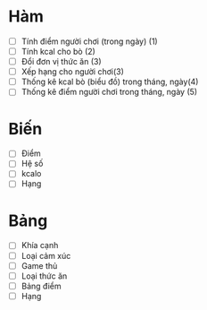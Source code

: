 # Hàm
- [ ] Tính điểm người chơi (trong ngày) (1)
- [ ] Tính kcal cho bò (2)
- [ ] Đổi đơn vị thức ăn (3) 
- [ ] Xếp hạng cho người chơi(3)
- [ ] Thống kê kcal bò (biểu đồ) trong tháng, ngày(4)
- [ ] Thống kê điểm người chơi trong tháng, ngày (5)
# Biến
- [ ] Điểm
- [ ] Hệ số
- [ ] kcalo
- [ ] Hạng
# Bảng
- [ ] Khía cạnh
- [ ] Loại cảm xúc
- [ ] Game thủ
- [ ] Loại thức ăn
- [ ] Bảng điểm
- [ ] Hạng
